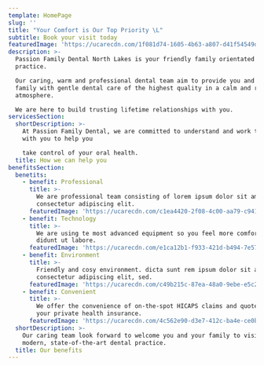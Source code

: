 ```yaml
---
template: HomePage
slug: ''
title: "Your Comfort is Our Top Priority \L"
subtitle: Book your visit today
featuredImage: 'https://ucarecdn.com/1f081d74-1605-4b63-a807-d41f54549df8/'
description: >-
  Passion Family Dental North Lakes is your friendly family orientated dental
  practice.

  Our caring, warm and professional dental team aim to provide you and your
  family with gentle dental care of the highest quality in a calm and relaxing
  atmosphere.  

  We are here to build trusting lifetime relationships with you. 
servicesSection:
  shortDescription: >-
    At Passion Family Dental, we are committed to understand and work together
    with you to help you

    take control of your oral health.
  title: How we can help you
benefitsSection:
  benetits:
    - benefit: Professional
      title: >-
        We are professional team consisting of lorem ipsum dolor sit amet,
        consectetur adipiscing elit.
      featuredImage: 'https://ucarecdn.com/c1ea4420-2f08-4c00-aa79-c941c0635f19/'
    - benefit: Technology
      title: >-
        We are using te most advanced equipment so you feel more comfortable
        didunt ut labore.
      featuredImage: 'https://ucarecdn.com/e1ca12b1-f933-421d-b494-7e57d063bee6/'
    - benefit: Environment
      title: >-
        Friendly and cosy environment. dicta sunt rem ipsum dolor sit amet,
        consectetur adipiscing elit, sed.
      featuredImage: 'https://ucarecdn.com/c49b215c-87ea-48a0-9ebe-e5c2fa5fa773/'
    - benefit: Convenient
      title: >-
        We offer the convenience of on-the-spot HICAPS claims and quotes for
        your private health insurance.
      featuredImage: 'https://ucarecdn.com/4c562e90-d3e7-412c-ba4e-ce0bd9a878fc/'
  shortDescription: >-
    Our caring team look forward to welcome you and your family to visit our
    modern, state-of-the-art dental practice. 
  title: Our benefits
---
```


